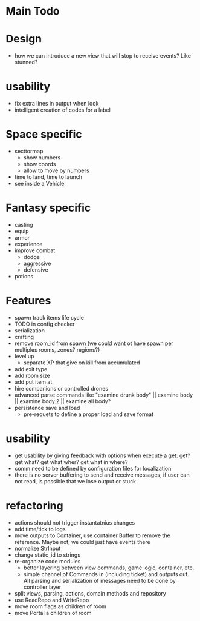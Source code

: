# Main Todo

# Design

- how we can introduce a new view that will stop to receive events? Like stunned?

# usability

- fix extra lines in output when look
- intelligent creation of codes for a label

# Space specific

- secttormap
    - show numbers
    - show coords
    - allow to move by numbers
- time to land, time to launch
- see inside a Vehicle

# Fantasy specific

- casting
- equip
- armor
- experience
- improve combat 
  - dodge
  - aggressive
  - defensive
- potions

# Features

- spawn track items life cycle
- TODO in config checker 
- serialization 
- crafting
- remove room_id from spawn (we could want ot have spawn per multiples rooms, zones? regions?)
- level up
    - separate XP that give on kill from accumulated
- add exit type
- add room size
- add put item at
- hire companions or controlled drones
- advanced parse commands like "examine drunk body" || examine body || examine body.2 || examine all body?
- persistence save and load
  - pre-requets to define a proper load and save format

# usability

- get usability by giving feedback with options when execute a get: get? get what? get what wher? get what in where?
- comm need to be defined by configuration files for localization
- there is no server buffering to send and receive messages, if user can not read, is possible that we lose output or stuck

# refactoring

- actions should not trigger instantatnius changes
- add time/tick to logs
- move outputs to Container, use container Buffer to remove the reference. Maybe not, we could just have events there
- normalize StrInput
- change static_id to strings
- re-organize code modules
  - better layering between view commands, game logic, container, etc.
  - simple channel of Commands in (including ticket) and outputs out. All parsing and serialization of messages need to 
    be done by controller layer
- split views, parsing, actions, domain methods and repository
- use ReadRepo<T> and WriteRepo<T>
- move room flags as children of room
- move Portal a children of room

